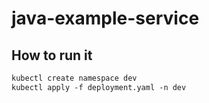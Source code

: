 # java-example-service

## How to run it

```txt
kubectl create namespace dev
kubectl apply -f deployment.yaml -n dev
```
